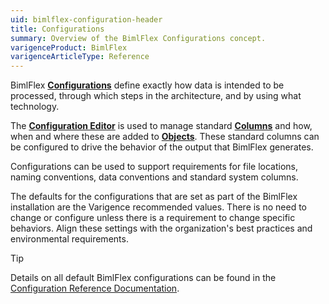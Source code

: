```yaml
---
uid: bimlflex-configuration-header
title: Configurations
summary: Overview of the BimlFlex Configurations concept.
varigenceProduct: BimlFlex
varigenceArticleType: Reference
---
```

BimlFlex [**Configurations**](xref:bimlflex-configuration-editor) define exactly how data is intended to be processed, through which steps in the architecture, and by using what technology.

The [**Configuration Editor**](xref:bimlflex-configuration-editor) is used to manage standard [**Columns**](xref:bimlflex-column-editor) and how, when and where these are added to [**Objects**](xref:bimlflex-object-editor). These standard columns can be configured to drive the behavior of the output that BimlFlex generates.

Configurations can be used to support requirements for file locations, naming conventions, data conventions and standard system columns.

The defaults for the configurations that are set as part of the BimlFlex installation are the Varigence recommended values. There is no need to change or configure unless there is a requirement to change specific behaviors. Align these settings with the organization's best practices and environmental requirements.

> [!TIP]
> Details on all default BimlFlex configurations can be found in the [Configuration Reference Documentation](xref:bimlflex-metadata-configurations).
